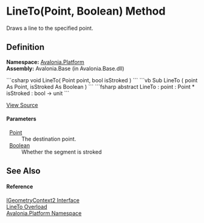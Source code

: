 # LineTo(Point, Boolean) Method


Draws a line to the specified point.



## Definition
**Namespace:** <a href="N_Avalonia_Platform">Avalonia.Platform</a>  
**Assembly:** Avalonia.Base (in Avalonia.Base.dll)

<Tabs groupId="api-code-preview">
<TabItem value="csharp" label="C#">
```csharp
void LineTo(
	Point point,
	bool isStroked
)
```
</TabItem>
<TabItem value="vb" label="VB">
```vb
Sub LineTo ( 
	point As Point,
	isStroked As Boolean
)
```
</TabItem>
<TabItem value="fsharp" label="F#">
```fsharp
abstract LineTo : 
        point : Point * 
        isStroked : bool -> unit 
```
</TabItem>
</Tabs>



<a href="https://github.com/AvaloniaUI/Avalonia/tree/master/src/Avalonia.Base/Platform/IGeometryContext2.cs" title="View the source code">View Source</a>



#### Parameters
<dl><dt>  <a href="T_Avalonia_Point">Point</a></dt><dd>The destination point.</dd><dt>  <a href="https://learn.microsoft.com/dotnet/api/system.boolean" target="_blank" rel="noopener noreferrer">Boolean</a></dt><dd>Whether the segment is stroked</dd></dl>

## See Also


#### Reference
<a href="T_Avalonia_Platform_IGeometryContext2">IGeometryContext2 Interface</a>  
<a href="Overload_Avalonia_Platform_IGeometryContext2_LineTo">LineTo Overload</a>  
<a href="N_Avalonia_Platform">Avalonia.Platform Namespace</a>  

